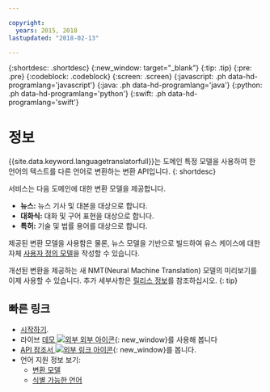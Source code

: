 ```yaml
---

copyright:
  years: 2015, 2018
lastupdated: "2018-02-13"

---
```


{:shortdesc: .shortdesc}
{:new_window: target="_blank"}
{:tip: .tip}
{:pre: .pre}
{:codeblock: .codeblock}
{:screen: .screen}
{:javascript: .ph data-hd-programlang='javascript'}
{:java: .ph data-hd-programlang='java'}
{:python: .ph data-hd-programlang='python'}
{:swift: .ph data-hd-programlang='swift'}

# 정보

{{site.data.keyword.languagetranslatorfull}}는 도메인 특정 모델을 사용하여 한 언어의 텍스트를 다른 언어로 변환하는 변환 API입니다.
{: shortdesc}

서비스는 다음 도메인에 대한 변환 모델을 제공합니다.  
- **뉴스:** 뉴스 기사 및 대본을 대상으로 합니다. 
- **대화식:** 대화 및 구어 표현을 대상으로 합니다. 
- **특허:** 기술 및 법률 용어를 대상으로 합니다. 

제공된 변환 모델을 사용함은 물론, 뉴스 모델을 기반으로 빌드하여 유스 케이스에 대한 자체 [사용자 정의 모델](customizing.html)을 작성할 수 있습니다. 

개선된 변환을 제공하는 새 NMT(Neural Machine Translation) 모델의 미리보기를 이제 사용할 수 있습니다. 추가 세부사항은 [릴리스 정보](release-notes.html#12-january-2018)를 참조하십시오.
{: tip}

## 빠른 링크

- [시작하기](getting-started.html).
- 라이브 [데모 ![외부 외부 아이콘](../../icons/launch-glyph.svg "외부 링크 아이콘")](https://language-translator-demo.ng.bluemix.net/){: new_window}를 사용해 봅니다 
- [API 참조서 ![외부 링크 아이콘](../../icons/launch-glyph.svg "외부 링크 아이콘")](https://www.ibm.com/watson/developercloud/language-translator/api/v2/index.html){: new_window}를 봅니다. 
- 언어 지원 정보 보기: 
  - [변환 모델](translation-models.html)
  - [식별 가능한 언어](identifiable-languages.html)

